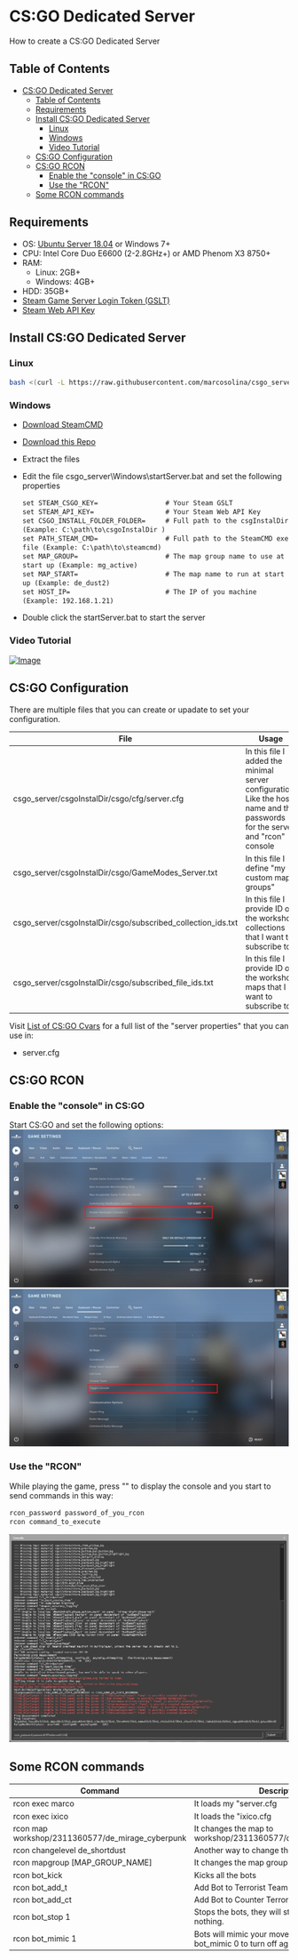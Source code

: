 # CS:GO Dedicated Server

How to create a CS:GO Dedicated Server

## Table of Contents

- [CS:GO Dedicated Server](#csgo-dedicated-server)
  - [Table of Contents](#table-of-contents)
  - [Requirements](#requirements)
  - [Install CS:GO Dedicated Server](#install-csgo-dedicated-server)
    - [Linux](#linux)
    - [Windows](#windows)
    - [Video Tutorial](#video-tutorial)
  - [CS:GO Configuration](#csgo-configuration)
  - [CS:GO RCON](#csgo-rcon)
    - [Enable the "console" in CS:GO](#enable-the-console-in-csgo)
    - [Use the "RCON"](#use-the-rcon)
  - [Some RCON commands](#some-rcon-commands)

## Requirements

- OS: [Ubuntu Server 18.04](https://releases.ubuntu.com/18.04/ubuntu-18.04.5-live-server-amd64.iso) or Windows 7+
- CPU: Intel Core Duo E6600 (2-2.8GHz+) or AMD Phenom X3 8750+
- RAM:
  - Linux: 2GB+
  - Windows: 4GB+
- HDD: 35GB+
- [Steam Game Server Login Token (GSLT)](https://developer.valvesoftware.com/wiki/Counter-Strike:_Global_Offensive_Dedicated_Servers)
- [Steam Web API Key](https://developer.valvesoftware.com/wiki/CSGO_Workshop_For_Server_Operators)

## Install CS:GO Dedicated Server

### Linux

~~~~bash
bash <(curl -L https://raw.githubusercontent.com/marcosolina/csgo_server/main/Linux/setup.sh)
~~~~

### Windows

- [Download SteamCMD](https://developer.valvesoftware.com/wiki/SteamCMD#Downloading_SteamCMD)
- [Download this Repo](https://github.com/marcosolina/csgo_server/archive/main.zip)
- Extract the files
- Edit the file csgo_server\Windows\startServer.bat and set the following properties

    ~~~~batch
    set STEAM_CSGO_KEY=                 # Your Steam GSLT
    set STEAM_API_KEY=                  # Your Steam Web API Key
    set CSGO_INSTALL_FOLDER_FOLDER=     # Full path to the csgInstalDir (Example: C:\path\to\csgoInstalDir )
    set PATH_STEAM_CMD=                 # Full path to the SteamCMD exe file (Example: C:\path\to\steamcmd)
    set MAP_GROUP=                      # The map group name to use at start up (Example: mg_active)
    set MAP_START=                      # The map name to run at start up (Example: de_dust2)
    set HOST_IP=                        # The IP of you machine (Example: 192.168.1.21)
    ~~~~

- Double click the startServer.bat to start the server

### Video Tutorial

[![Image](https://img.youtube.com/vi/FK1UkkfipIs/0.jpg)](https://www.youtube.com/watch?v=FK1UkkfipIs)

## CS:GO Configuration

There are multiple files that you can create or upadate to set your configuration.

| File | Usage|
|---|---|
| csgo_server/csgoInstalDir/csgo/cfg/server.cfg | In this file I added the minimal server configuration. Like the host name and the passwords for the server and "rcon" console |
| csgo_server/csgoInstalDir/csgo/GameModes_Server.txt | In this file I define "my custom map groups" |
| csgo_server/csgoInstalDir/csgo/subscribed_collection_ids.txt | In this file I provide ID of the workshop collections that I want to subscribe to |
| csgo_server/csgoInstalDir/csgo/subscribed_file_ids.txt | In this file I provide ID of the workshop maps that I want to subscribe to |

Visit [List of CS:GO Cvars](https://developer.valvesoftware.com/wiki/List_of_CS:GO_Cvars) for a full list of the "server properties" that you can use in:

- server.cfg

## CS:GO RCON

### Enable the "console" in CS:GO

Start CS:GO and set the following options:
![Enable the console 1](./Misc/Screenshots/1.png)
![Enable the console 2](./Misc/Screenshots/2.png)

### Use the "RCON"

While playing the game, press "\" to display the console and you start to send commands in this way:

~~~~ bash
rcon_password password_of_you_rcon
rcon command_to_execute
~~~~

![Console Usage](./Misc/Screenshots/3.png)

## Some RCON commands

|Command|Description|
|---|---|
| rcon exec marco | It loads my "server.cfg |
| rcon exec ixico | It loads the "ixico.cfg |
| rcon map workshop/2311360577/de_mirage_cyberpunk | It changes the map to workshop/2311360577/de_mirage_cyberpunk |
| rcon changelevel de_shortdust | Another way to change the map |
| rcon mapgroup [MAP_GROUP_NAME] | It changes the map group |
| rcon bot_kick | Kicks all the bots|
| rcon bot_add_t | Add Bot to Terrorist Team |
| rcon bot_add_ct | Add Bot to Counter Terrorist Team |
| rcon bot_stop 1 | Stops the bots, they will stand still and do nothing. |
|rcon bot_mimic 1 | Bots will mimic your movements and actions, bot_mimic 0 to turn off again. |

